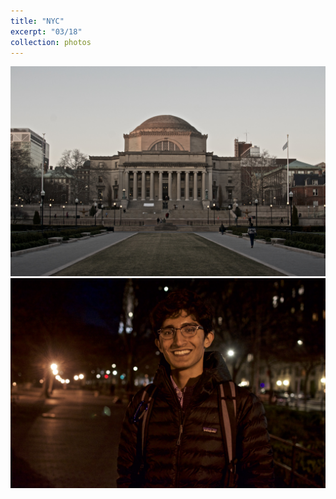```yaml
---
title: "NYC"
excerpt: "03/18"
collection: photos
---
```


<img src="/images/portfolio/NYC/columbia.jpg">

<img src="/images/portfolio/NYC/amitdark.jpg">
